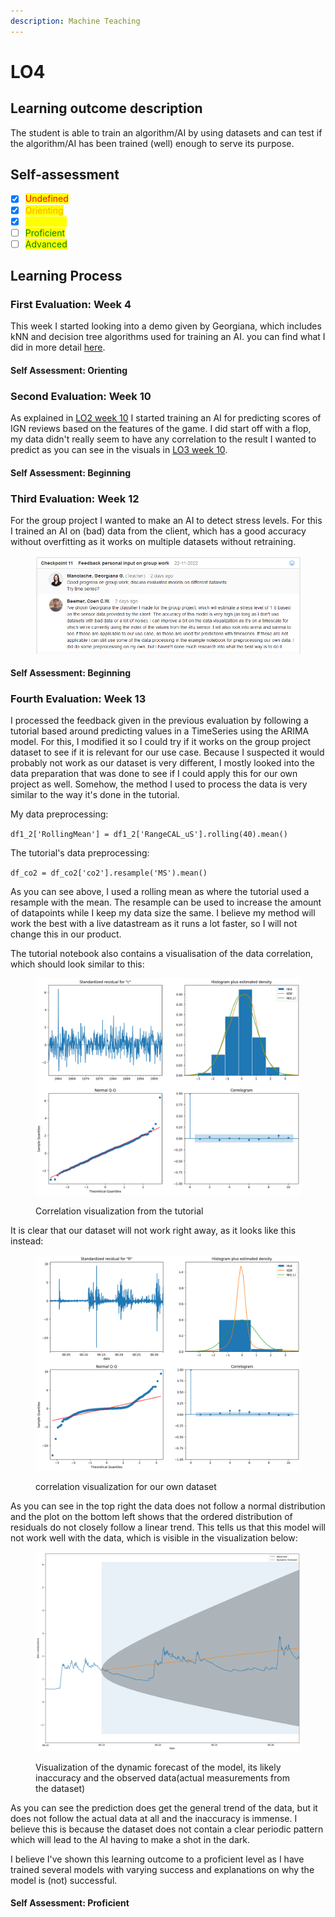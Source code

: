 ```yaml
---
description: Machine Teaching
---
```


# LO4

## Learning outcome description

The student is able to train an algorithm/AI by using datasets and can test if the algorithm/AI has been trained (well) enough to serve its purpose.

## Self-assessment

* [x] <mark style="color:red;">Undefined</mark>
* [x] <mark style="color:orange;">Orienting</mark>
* [x] <mark style="color:yellow;">Beginning</mark>
* [ ] <mark style="color:green;">Proficient</mark>
* [ ] <mark style="color:green;">Advanced</mark>

## Learning Process

### First Evaluation: Week 4

This week I started looking into a demo given by Georgiana, which includes kNN and decision tree algorithms used for training an AI. you can find what I did in more detail [here](lo3.md#first-evaluation-week-4).

#### Self Assessment: Orienting

### Second Evaluation: Week 10

As explained in [LO2 week 10](lo2.md#second-evaluation-week-10) I started training an AI for predicting scores of IGN reviews based on the features of the game. I did start off with a flop, my data didn't really seem to have any correlation to the result I wanted to predict as you can see in the visuals in [LO3 week 10](lo3.md#third-evaluation-week-10).

#### Self Assessment: Beginning

### Third Evaluation: Week 12

For the group project I wanted to make an AI to detect stress levels. For this I trained an AI on (bad) data from the client, which has a good accuracy without overfitting as it works on multiple datasets without retraining.

<figure><img src="../.gitbook/assets/image (10).png" alt=""><figcaption></figcaption></figure>

#### Self Assessment: Beginning



### Fourth Evaluation: Week 13

I processed the feedback given in the previous evaluation by following a tutorial based around predicting values in a TimeSeries using the ARIMA model. For this, I modified it so I could try if it works on the group project dataset to see if it is relevant for our use case. Because I suspected it would probably not work as our dataset is very different, I mostly looked into the data preparation that was done to see if I could apply this for our own project as well. Somehow, the method I used to process the data is very similar to the way it's done in the tutorial.

My data preprocessing:

`df1_2['RollingMean'] = df1_2['RangeCAL_uS'].rolling(40).mean()`

The tutorial's data preprocessing:

`df_co2 = df_co2['co2'].resample('MS').mean()`

As you can see above, I used a rolling mean as where the tutorial used a resample with the mean. The resample can be used to increase the amount of datapoints while I keep my data size the same. I believe my method will work the best with a live datastream as it runs a lot faster, so I will not change this in our product.

The tutorial notebook also contains a visualisation of the data correlation, which should look similar to this:&#x20;

<figure><img src="../.gitbook/assets/image (19).png" alt=""><figcaption><p>Correlation visualization from the tutorial</p></figcaption></figure>

It is clear that our dataset will not work right away, as it looks like this instead:

<figure><img src="../.gitbook/assets/image.png" alt=""><figcaption><p>correlation visualization for our own dataset</p></figcaption></figure>

As you can see in the top right the data does not follow a normal distribution and the plot on the bottom left shows that the ordered distribution of residuals do not closely follow a linear trend. This tells us that this model will not work well with the data, which is visible in the visualization below:

<figure><img src="../.gitbook/assets/image (3).png" alt=""><figcaption><p>Visualization of the dynamic forecast of the model, its likely inaccuracy and the observed data(actual measurements from the dataset)</p></figcaption></figure>

As you can see the prediction does get the general trend of the data, but it does not follow the actual data at all and the inaccuracy is immense. I believe this is because the dataset does not contain a clear periodic pattern which will lead to the AI having to make a shot in the dark.

I believe I've shown this learning outcome to a proficient level as I have trained several models with varying success and explanations on why the model is (not) successful.

#### Self Assessment: Proficient
